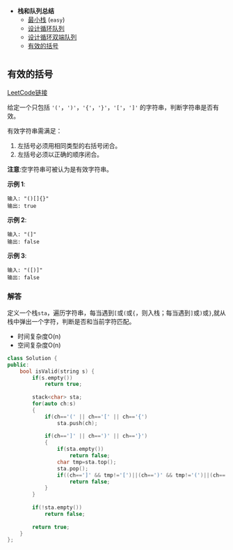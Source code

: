 * **栈和队列总结**
   * [最小栈](#最小栈) (`easy`)
   * [设计循环队列](#设计循环队列)
   * [设计循环双端队列](#设计循环双端队列)
   * [有效的括号](#有效的括号)
   
   
# 
## 有效的括号
[LeetCode链接](https://leetcode-cn.com/problems/valid-parentheses/)

给定一个只包括 `'('`，`')'`，`'{'`，`'}'`，`'['`，`']'` 的字符串，判断字符串是否有效。

有效字符串需满足：

1. 左括号必须用相同类型的右括号闭合。
2. 左括号必须以正确的顺序闭合。

**注意**:空字符串可被认为是有效字符串。

**示例 1**:
```
输入: "()[]{}"
输出: true
```

**示例 2**:
```
输入: "(]"
输出: false
```

**示例 3**:
```
输入: "([)]"
输出: false
```

### 解答

定义一个栈`sta`，遍历字符串，每当遇到`[`或`(`或`{`，则入栈；每当遇到`]`或`)`或`}`,就从栈中弹出一个字符，判断是否和当前字符匹配。

* 时间复杂度O(n)
* 空间复杂度O(n)

```c++
class Solution {
public:
    bool isValid(string s) {
        if(s.empty())
            return true;
        
        stack<char> sta;
        for(auto ch:s)
        {
            if(ch=='(' || ch=='[' || ch=='{')
                sta.push(ch);
            
            if(ch==']' || ch==')' || ch=='}')
            {
                if(sta.empty())
                    return false;
                char tmp=sta.top();
                sta.pop();
                if((ch==']' && tmp!='[')||(ch==')' && tmp!='(')||(ch=='}' && tmp!='{'))
                    return false;
            }
        }
        
        if(!sta.empty())
            return false;
        
        return true;
    }
};
```

